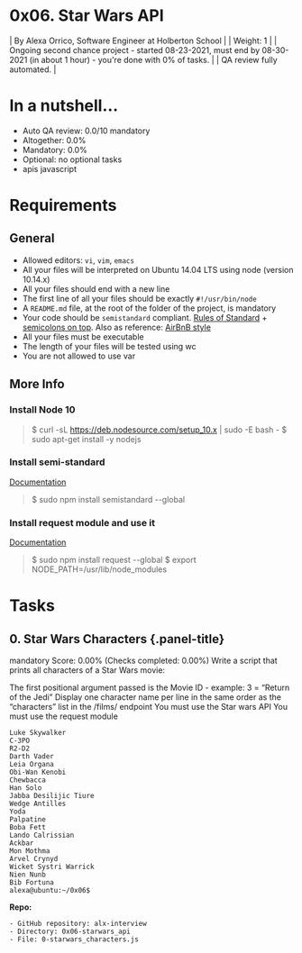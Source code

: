 # 0x06. Star Wars API
 | By Alexa Orrico, Software Engineer at Holberton School |
 | Weight: 1 |
 | Ongoing second chance project - started 08-23-2021, must end by 08-30-2021 (in about 1 hour) - you're done with 0% of tasks. |
 | QA review fully automated. |

# In a nutshell…
* Auto QA review: 0.0/10 mandatory
* Altogether:  0.0%
* Mandatory: 0.0%
* Optional: no optional tasks
* apis javascript

# Requirements
## General
* Allowed editors: `vi`, `vim`, `emacs`
* All your files will be interpreted on Ubuntu 14.04 LTS using node (version 10.14.x)
* All your files should end with a new line
* The first line of all your files should be exactly `#!/usr/bin/node`
* A `README.md` file, at the root of the folder of the project, is mandatory
* Your code should be `semistandard` compliant. [Rules of Standard](https://standardjs.com/rules.html) + [semicolons on top](https://github.com/standard/semistandard). Also as reference: [AirBnB style](https://github.com/airbnb/javascript)
* All your files must be executable
* The length of your files will be tested using wc
* You are not allowed to use var

## More Info
### Install Node 10
> $ curl -sL https://deb.nodesource.com/setup_10.x | sudo -E bash -
> $ sudo apt-get install -y nodejs

### Install semi-standard
[Documentation](https://github.com/standard/semistandard)
> $ sudo npm install semistandard --global

### Install request module and use it
[Documentation](https://github.com/request/request)

> $ sudo npm install request --global
> $ export NODE_PATH=/usr/lib/node_modules

# Tasks
## 0. Star Wars Characters {.panel-title}
mandatory
Score: 0.00% (Checks completed: 0.00%)
Write a script that prints all characters of a Star Wars movie:

The first positional argument passed is the Movie ID - example: 3 = “Return of the Jedi”
Display one character name per line in the same order as the “characters” list in the /films/ endpoint
You must use the Star wars API
You must use the request module

<!-- -->

    Luke Skywalker
    C-3PO
    R2-D2
    Darth Vader
    Leia Organa
    Obi-Wan Kenobi
    Chewbacca
    Han Solo
    Jabba Desilijic Tiure
    Wedge Antilles
    Yoda
    Palpatine
    Boba Fett
    Lando Calrissian
    Ackbar
    Mon Mothma
    Arvel Crynyd
    Wicket Systri Warrick
    Nien Nunb
    Bib Fortuna
    alexa@ubuntu:~/0x06$ 

**Repo:**

    - GitHub repository: alx-interview
    - Directory: 0x06-starwars_api
    - File: 0-starwars_characters.js